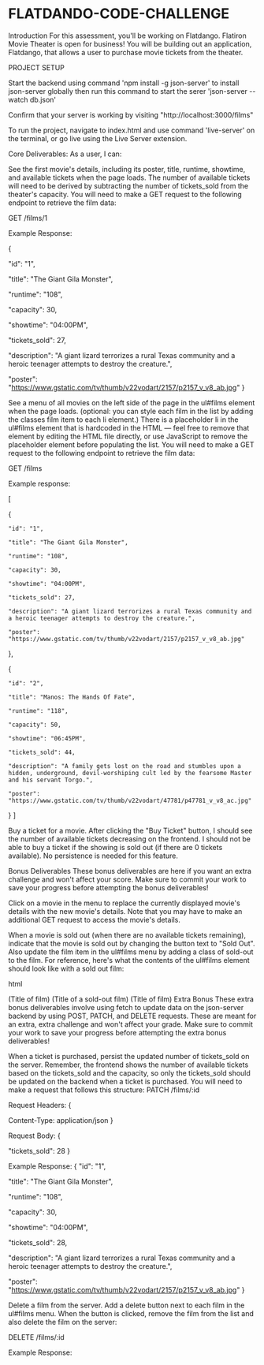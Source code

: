 # FLATDANDO-CODE-CHALLENGE
Introduction For this assessment, you'll be working on Flatdango. Flatiron Movie Theater is open for business! You will be building out an application, Flatdango, that allows a user to purchase movie tickets from the theater.

PROJECT SETUP

Start the backend using command 'npm install -g json-server' to install json-server globally then run this command to start the serer 'json-server --watch db.json'

Confirm that your server is working by visiting "http://localhost:3000/films"

To run the project, navigate to index.html and use command 'live-server' on the terminal, or go live using the Live Server extension.

Core Deliverables: As a user, I can:

See the first movie's details, including its poster, title, runtime, showtime, and available tickets when the page loads. The number of available tickets will need to be derived by subtracting the number of tickets_sold from the theater's capacity. You will need to make a GET request to the following endpoint to retrieve the film data:

GET /films/1

Example Response:

{

 "id": "1",

 "title": "The Giant Gila Monster",

 "runtime": "108",

 "capacity": 30,

 "showtime": "04:00PM",

 "tickets_sold": 27,

 "description": "A giant lizard terrorizes a rural Texas community and a heroic teenager attempts to destroy the creature.",

 "poster": "https://www.gstatic.com/tv/thumb/v22vodart/2157/p2157_v_v8_ab.jpg"
}

See a menu of all movies on the left side of the page in the ul#films element when the page loads. (optional: you can style each film in the list by adding the classes film item to each li element.) There is a placeholder li in the ul#films element that is hardcoded in the HTML — feel free to remove that element by editing the HTML file directly, or use JavaScript to remove the placeholder element before populating the list. You will need to make a GET request to the following endpoint to retrieve the film data:

GET /films

Example response:

[

  {

    "id": "1",

    "title": "The Giant Gila Monster",

    "runtime": "108",

    "capacity": 30,

    "showtime": "04:00PM",

    "tickets_sold": 27,

    "description": "A giant lizard terrorizes a rural Texas community and a heroic teenager attempts to destroy the creature.",

    "poster": "https://www.gstatic.com/tv/thumb/v22vodart/2157/p2157_v_v8_ab.jpg"

  },

  {

    "id": "2",

    "title": "Manos: The Hands Of Fate",

    "runtime": "118",

    "capacity": 50,

    "showtime": "06:45PM",

    "tickets_sold": 44,

    "description": "A family gets lost on the road and stumbles upon a hidden, underground, devil-worshiping cult led by the fearsome Master and his servant Torgo.",

    "poster": "https://www.gstatic.com/tv/thumb/v22vodart/47781/p47781_v_v8_ac.jpg"

  }
]

Buy a ticket for a movie. After clicking the "Buy Ticket" button, I should see the number of available tickets decreasing on the frontend. I should not be able to buy a ticket if the showing is sold out (if there are 0 tickets available). No persistence is needed for this feature.

Bonus Deliverables These bonus deliverables are here if you want an extra challenge and won't affect your score. Make sure to commit your work to save your progress before attempting the bonus deliverables!

Click on a movie in the menu to replace the currently displayed movie's details with the new movie's details. Note that you may have to make an additional GET request to access the movie's details.

When a movie is sold out (when there are no available tickets remaining), indicate that the movie is sold out by changing the button text to "Sold Out". Also update the film item in the ul#films menu by adding a class of sold-out to the film. For reference, here's what the contents of the ul#films element should look like with a sold out film:

html

(Title of film)
(Title of a sold-out film)
(Title of film)
Extra Bonus These extra bonus deliverables involve using fetch to update data on the json-server backend by using POST, PATCH, and DELETE requests. These are meant for an extra, extra challenge and won't affect your grade. Make sure to commit your work to save your progress before attempting the extra bonus deliverables!

When a ticket is purchased, persist the updated number of tickets_sold on the server. Remember, the frontend shows the number of available tickets based on the tickets_sold and the capacity, so only the tickets_sold should be updated on the backend when a ticket is purchased. You will need to make a request that follows this structure:
PATCH /films/:id

Request Headers: {

 Content-Type: application/json
}

Request Body: {

 "tickets_sold": 28
}

 Example Response:
{ "id": "1",

  "title": "The Giant Gila Monster",

  "runtime": "108",

  "capacity": 30,

  "showtime": "04:00PM",

  "tickets_sold": 28,

  "description": "A giant lizard terrorizes a rural Texas community and a heroic teenager attempts to destroy the creature.",

  "poster": "https://www.gstatic.com/tv/thumb/v22vodart/2157/p2157_v_v8_ab.jpg"
}

Delete a film from the server. Add a delete button next to each film in the ul#films menu. When the button is clicked, remove the film from the list and also delete the film on the server:

DELETE /films/:id

Example Response:
